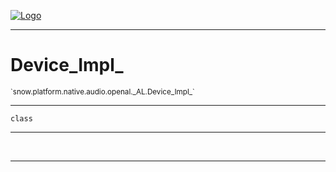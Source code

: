 
[![Logo](../../../../../../../images/logo.png)](../../../../../../../api/index.html)

---



<h1>Device_Impl_</h1>
<small>`snow.platform.native.audio.openal._AL.Device_Impl_`</small>



---

`class`

---

&nbsp;
&nbsp;









---

&nbsp;
&nbsp;
&nbsp;
&nbsp;
